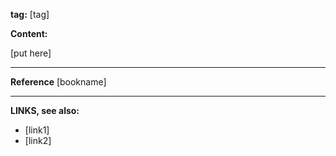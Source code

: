 **tag:** [tag]


**Content:**

[put here]

---
**Reference**
[bookname]

---
**LINKS, see also:**
- [link1]
- [link2]